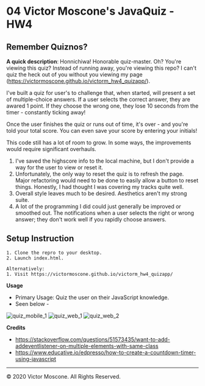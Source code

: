 # 04 Victor Moscone's JavaQuiz - HW4

## Remember Quiznos?

**A quick description**: Honnichiwa! Honorable quiz-master. Oh? You're viewing this quiz? Instead of running away, you're viewing this repo? I can't quiz the heck out of you without you viewing my page (https://victormoscone.github.io/victorm_hw4_quizapp/).

I've built a quiz for user's to challenge that, when started, will present a set of multiple-choice answers. If a user selects the correct answer, they are awared 1 point. If they choose the wrong one, they lose 10 seconds from the timer - constantly ticking away! 

Once the user finishes the quiz or runs out of time, it's over - and you're told your total score. You can even save your score by entering your initials!

This code still has a lot of room to grow. In some ways, the improvements would require significant overhauls.
1. I've saved the highscore info to the local machine, but I don't provide a way for the user to view or reset it.
2. Unfortunately, the only way to reset the quiz is to refresh the page. Major refactoring would need to be done to easily allow a button to reset things. Honestly, I had thought I was covering my tracks quite well.
3. Overall style leaves much to be desired. Aesthetics aren't my strong suite.
4. A lot of the programming I did could just generally be improved or smoothed out. The notifications when a user selects the right or wrong answer; they don't work well if you rapidly choose answers.

## Setup Instruction

```
1. Clone the repro to your desktop.
2. Launch index.html.

Alternatively:
1. Visit https://victormoscone.github.io/victorm_hw4_quizapp/
```

**Usage**

* Primary Usage: Quiz the user on their JavaScript knowledge.
* Seen below -

![quiz_mobile_1](https://user-images.githubusercontent.com/70674522/97099525-30136a80-1647-11eb-89c2-145244cdd633.PNG)
![quiz_web_1](https://user-images.githubusercontent.com/70674522/97099526-30ac0100-1647-11eb-8716-41454fad4502.PNG)
![quiz_web_2](https://user-images.githubusercontent.com/70674522/97099527-30ac0100-1647-11eb-9ab7-01312847fb44.PNG)

**Credits** 

* https://stackoverflow.com/questions/51573435/want-to-add-addeventlistener-on-multiple-elements-with-same-class
* https://www.educative.io/edpresso/how-to-create-a-countdown-timer-using-javascript

- - -
© 2020 Victor Moscone. All Rights Reserved.